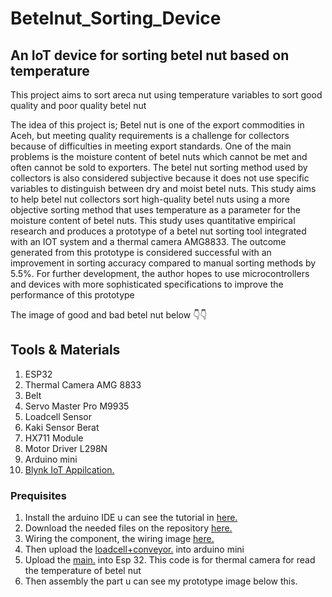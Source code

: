 # Betelnut_Sorting_Device

## An IoT device for sorting betel nut based on temperature
This project aims to sort areca nut using temperature variables to sort good quality and poor quality betel nut

The idea of this project is; Betel nut is one of the export commodities in Aceh, but meeting quality requirements is a challenge for collectors because of difficulties in meeting export standards. One of the main problems is the moisture content of betel nuts which cannot be met and often cannot be sold to exporters. The betel nut sorting method used by collectors is also considered subjective because it does not use specific variables to distinguish between dry and moist betel nuts. This study aims to help betel nut collectors sort high-quality betel nuts using a more objective sorting method that uses temperature as a parameter for the moisture content of betel nuts. This study uses quantitative empirical research and produces a prototype of a betel nut sorting tool integrated with an IOT system and a thermal camera AMG8833. The outcome generated from this prototype is considered successful with an improvement in sorting accuracy compared to manual sorting methods by 5.5%. For further development, the author hopes to use microcontrollers and devices with more sophisticated specifications to improve the performance of this prototype

The image of good and bad betel nut below 👇👇



## Tools & Materials
1. ESP32
2. Thermal Camera AMG 8833
3. Belt
4. Servo Master Pro M9935
5. Loadcell Sensor
6. Kaki Sensor Berat
7. HX711 Module
8. Motor Driver L298N
9. Arduino mini
10. <a href="https://blynk.io/">Blynk IoT Appilcation.</a>
    
### Prequisites
1. Install the arduino IDE u can see the tutorial in <a href="https://www.instructables.com/How-to-Install-Arduino-IDE-on-Windows-10/">here.</a>
2. Download the needed files on the repository <a href="https:www..com">here.</a>
3. Wiring the component, the wiring image <a href="https:www..com">here.</a>
4. Then upload the <a href="https:www..com">loadcell+conveyor.</a> into arduino mini
5. Upload the <a href="https:www..com">main.</a> into Esp 32. This code is for thermal camera for read the temperature of betel nut
6. Then assembly the part u can see my prototype image below this.
   
